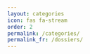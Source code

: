```yaml
---
layout: categories
icon: fas fa-stream
order: 2
permalink: /categories/
permalink_fr: /dossiers/
---
```


